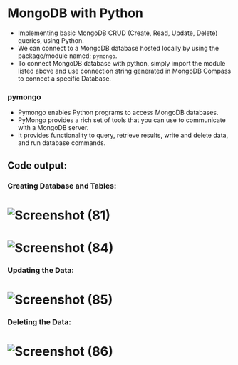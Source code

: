 # MongoDB with Python

- Implementing basic MongoDB CRUD (Create, Read, Update, Delete) queries, using Python.
- We can connect to a MongoDB database hosted locally by using the package/module named; 
  `pymongo`.
 - To connect MongoDB database with python, simply import the module listed above and use connection string generated in MongoDB Compass to connect a specific Database.
 
### pymongo
 
 -  Pymongo enables Python programs to access MongoDB databases.
 -  PyMongo provides a rich set of tools that you can use to communicate with a MongoDB server. 
 -  It provides functionality to query, retrieve results, write and delete data, and run database commands.

## Code output:

###  Creating Database and Tables:

![Screenshot (81)](https://user-images.githubusercontent.com/81910954/144267209-f8c533b3-ea92-40a1-bd28-445d66e6d95d.png)
=================================================================================================================================================================================

![Screenshot (84)](https://user-images.githubusercontent.com/81910954/144267293-17460a37-e9b3-4f4a-b899-30c2e1c72fc5.png)
=================================================================================================================================================================================

###  Updating the Data:

![Screenshot (85)](https://user-images.githubusercontent.com/81910954/144267307-40cd80a3-09b5-4fc9-97eb-a5afee687f84.png)
=================================================================================================================================================================================

###  Deleting the Data:

![Screenshot (86)](https://user-images.githubusercontent.com/81910954/144267316-b76e99af-846f-4854-ad4f-47973c817dd2.png)
=================================================================================================================================================================================

